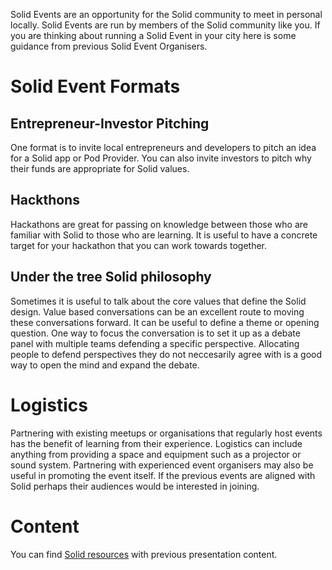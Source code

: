 Solid Events are an opportunity for the Solid community to meet in personal locally. Solid Events are run by members of the Solid community like you. If you are thinking about running a Solid Event in your city here is some guidance from previous Solid Event Organisers.

# Solid Event Formats

## Entrepreneur-Investor Pitching 
One format is to invite local entrepreneurs and developers to pitch an idea for a Solid app or Pod Provider. You can also invite investors to pitch why their funds are appropriate for Solid values. 

## Hackthons 
Hackathons are great for passing on knowledge between those who are familiar with Solid to those who are learning. It is useful to have a concrete target for your hackathon that you can work towards together.

## Under the tree Solid philosophy
Sometimes it is useful to talk about the core values that define the Solid design. Value based conversations can be an excellent route to moving these conversations forward. It can be useful to define a theme or opening question. One way to focus the conversation is to set it up as a debate panel with multiple teams defending a specific perspective. Allocating people to defend perspectives they do not neccesarily agree with is a good way to open the mind and expand the debate. 

# Logistics 

Partnering with existing meetups or organisations that regularly host events has the benefit of learning from their experience. Logistics can include anything from providing a space and equipment such as a projector or sound system. Partnering with experienced event organisers may also be useful in promoting the event itself. If the previous events are aligned with Solid perhaps their audiences would be interested in joining. 

# Content 

You can find [Solid resources](https://github.com/solid/community/blob/master/solid-resources.md) with previous presentation content. 
